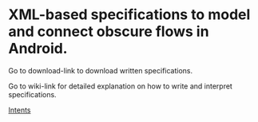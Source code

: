 XML-based specifications to model and connect obscure flows in Android. 
=======================================================================

Go to download-link to download written specifications.

Go to wiki-link for detailed explanation on how to write and interpret specifications.

[Intents](http://developer.android.com/reference/android/content/Intent.html)
